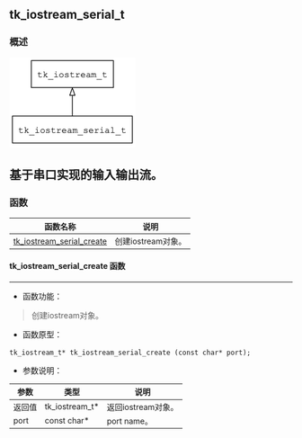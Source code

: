 ## tk\_iostream\_serial\_t
### 概述
![image](images/tk_iostream_serial_t_0.png)

基于串口实现的输入输出流。
----------------------------------
### 函数
<p id="tk_iostream_serial_t_methods">

| 函数名称 | 说明 | 
| -------- | ------------ | 
| <a href="#tk_iostream_serial_t_tk_iostream_serial_create">tk\_iostream\_serial\_create</a> | 创建iostream对象。 |
#### tk\_iostream\_serial\_create 函数
-----------------------

* 函数功能：

> <p id="tk_iostream_serial_t_tk_iostream_serial_create">创建iostream对象。

* 函数原型：

```
tk_iostream_t* tk_iostream_serial_create (const char* port);
```

* 参数说明：

| 参数 | 类型 | 说明 |
| -------- | ----- | --------- |
| 返回值 | tk\_iostream\_t* | 返回iostream对象。 |
| port | const char* | port name。 |
